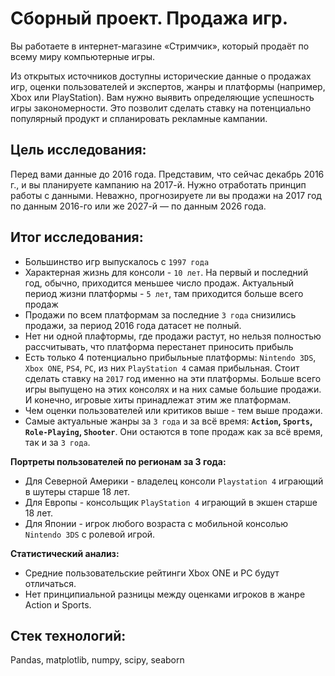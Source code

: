 # Сборный проект. Продажа игр.

Вы работаете в интернет-магазине «Стримчик», который продаёт по всему миру компьютерные игры. 

Из открытых источников доступны исторические данные о продажах игр, оценки пользователей и экспертов, жанры и платформы (например, Xbox или PlayStation). Вам нужно выявить определяющие успешность игры закономерности. Это позволит сделать ставку на потенциально популярный продукт и спланировать рекламные кампании.

## Цель исследования:

Перед вами данные до 2016 года. Представим, что сейчас декабрь 2016 г., и вы планируете кампанию на 2017-й. Нужно отработать принцип работы с данными. Неважно, прогнозируете ли вы продажи на 2017 год по данным 2016-го или же 2027-й — по данным 2026 года.

## Итог исследования:

* Большинство игр выпускалось с `1997 года`
* Характерная жизнь для консоли - `10 лет`. На первый и последний год, обычно, приходится меньшее число продаж. Актуальный период жизни платформы - `5 лет`, там приходится больше всего продаж
* Продажи по всем платформам за последние `3 года` снизились продажи, за период 2016 года датасет не полный.
* Нет ни одной плафтормы, где продажи растут, но нельзя полностью рассчитывать, что платформа перестанет приносить прибыль
* Есть только 4 потенциально прибыльные платформы: `Nintendo 3DS`, `Xbox ONE`, `PS4`, `PC`, из них `PlayStation 4` самая прибыльная. Стоит сделать ставку на `2017` год именно на эти платформы. Больше всего игры выпущено на этих консолях и на них самые большие продажи. И конечно, игровые хиты принадлежат этим же платформам.
* Чем оценки пользователей или критиков выше - тем выше продажи.
* Самые актуальные жанры за `3 года` и за всё время: **`Action`, `Sports`, `Role-Playing`, `Shooter`**. Они остаются в топе продаж как за всё время, так и за `3 года`.

**Портреты пользователей по регионам за 3 года:**
* Для Северной Америки - владелец консоли `Playstation 4` играющий в шутеры старше 18 лет.
* Для Европы - консольщик `PlayStation 4` играющий в экшен старше 18 лет.
* Для Японии - игрок любого возраста с мобильной консолью `Nintendo 3DS` с ролевой игрой.

**Статистический анализ:**
* Средние пользовательские рейтинги Xbox ONE и PC будут отличаться.
* Нет принципиальной разницы между оценками игроков в жанре Action и Sports.

## Стек технологий:

Pandas, matplotlib, numpy, scipy, seaborn
